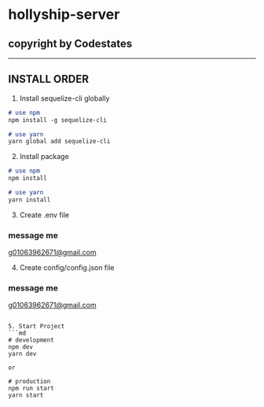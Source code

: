 # hollyship-server

## copyright by Codestates
---
## INSTALL ORDER

1. Install sequelize-cli globally
```md
# use npm
npm install -g sequelize-cli 
```
```md
# use yarn
yarn global add sequelize-cli
```

2. Install package
```md
# use npm
npm install
```
```md
# use yarn
yarn install
```

3. Create .env file
### message me
g01063962671@gmail.com

4. Create config/config.json file
### message me
g01063962671@gmail.com

```

5. Start Project
```md
# development
npm dev
yarn dev

or

# production
npm run start
yarn start
```